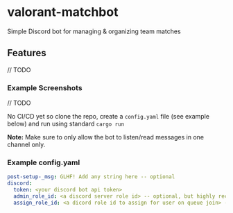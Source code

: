 # valorant-matchbot

Simple Discord bot for managing & organizing team matches

## Features
// TODO
### Example Screenshots
// TODO

No CI/CD yet so clone the repo, create a `config.yaml` file (see example below) and run using standard `cargo run`

**Note:** Make sure to only allow the bot to listen/read messages in one channel only. 
### Example config.yaml

```yaml
post-setup-_msg: GLHF! Add any string here -- optional
discord:
  token: <your discord bot api token>
  admin_role_id: <a discord server role id> -- optional, but highly recommended!!!
  assign_role_id: <a dicord role id to assign for user on queue join> -- optional
```
